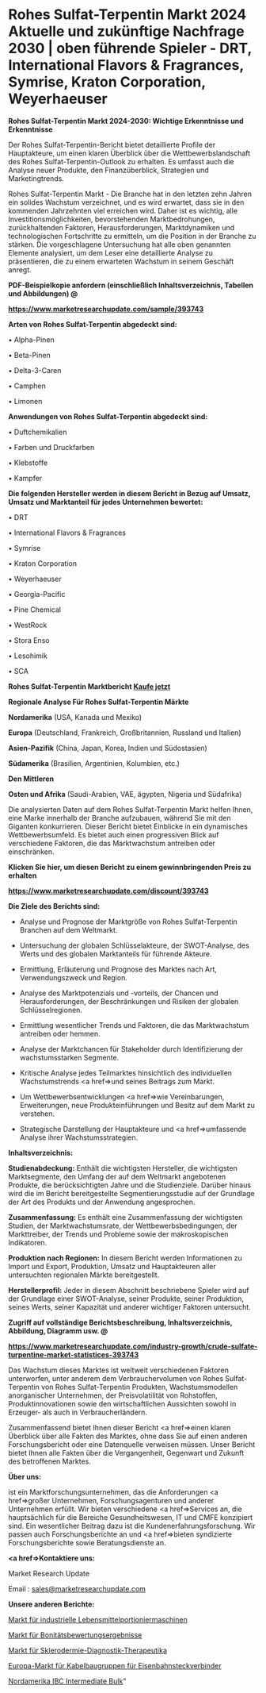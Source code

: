 # Rohes Sulfat-Terpentin Markt 2024 Aktuelle und zukünftige Nachfrage 2030 | oben führende Spieler - DRT, International Flavors & Fragrances, Symrise, Kraton Corporation, Weyerhaeuser

<strong>Rohes Sulfat-Terpentin Markt 2024-2030: Wichtige Erkenntnisse und Erkenntnisse</strong>

Der Rohes Sulfat-Terpentin-Bericht bietet detaillierte Profile der Hauptakteure, um einen klaren Überblick über die Wettbewerbslandschaft des Rohes Sulfat-Terpentin-Outlook zu erhalten. Es umfasst auch die Analyse neuer Produkte, den Finanzüberblick, Strategien und Marketingtrends.

Rohes Sulfat-Terpentin Markt - Die Branche hat in den letzten zehn Jahren ein solides Wachstum verzeichnet, und es wird erwartet, dass sie in den kommenden Jahrzehnten viel erreichen wird. Daher ist es wichtig, alle Investitionsmöglichkeiten, bevorstehenden Marktbedrohungen, zurückhaltenden Faktoren, Herausforderungen, Marktdynamiken und technologischen Fortschritte zu ermitteln, um die Position in der Branche zu stärken. Die vorgeschlagene Untersuchung hat alle oben genannten Elemente analysiert, um dem Leser eine detaillierte Analyse zu präsentieren, die zu einem erwarteten Wachstum in seinem Geschäft anregt.



<strong><b>PDF-Beispielkopie anfordern (einschließlich Inhaltsverzeichnis, Tabellen und Abbildungen) @ </b></strong>

<strong><a href=https://www.marketresearchupdate.com/sample/393743>

<strong>https://www.marketresearchupdate.com/sample/393743</u></a></strong></strong>



<strong>Arten von Rohes Sulfat-Terpentin abgedeckt sind:</strong>

• Alpha-Pinen

• Beta-Pinen

• Delta-3-Caren

• Camphen

• Limonen



<strong>Anwendungen von Rohes Sulfat-Terpentin abgedeckt sind:</strong>

• Duftchemikalien

• Farben und Druckfarben

• Klebstoffe

• Kampfer



<strong>Die folgenden Hersteller werden in diesem Bericht in Bezug auf Umsatz, Umsatz und Marktanteil für jedes Unternehmen bewertet:</strong>

• DRT

• International Flavors & Fragrances

• Symrise

• Kraton Corporation

• Weyerhaeuser

• Georgia-Pacific

• Pine Chemical

• WestRock

• Stora Enso

• Lesohimik

• SCA



<strong>Rohes Sulfat-Terpentin Marktbericht <a href=https://www.marketresearchupdate.com/buynow/393743>Kaufe jetzt</a></strong>



<strong>Regionale Analyse Für Rohes Sulfat-Terpentin Märkte</strong>



<strong>Nordamerika</strong> (USA, Kanada und Mexiko)



<strong>Europa</strong> (Deutschland, Frankreich, Großbritannien, Russland und Italien)



<strong>Asien-Pazifik</strong> (China, Japan, Korea, Indien und Südostasien)



<strong>Südamerika</strong> (Brasilien, Argentinien, Kolumbien, etc.)



<strong>Den Mittleren</strong> 

<strong>Osten und Afrika</strong> (Saudi-Arabien, VAE, ägypten, Nigeria und Südafrika)

Die analysierten Daten auf dem Rohes Sulfat-Terpentin Markt helfen Ihnen, eine Marke innerhalb der Branche aufzubauen, während Sie mit den Giganten konkurrieren. Dieser Bericht bietet Einblicke in ein dynamisches Wettbewerbsumfeld. Es bietet auch einen progressiven Blick auf verschiedene Faktoren, die das Marktwachstum antreiben oder einschränken.



<strong>Klicken Sie hier, um diesen Bericht zu einem gewinnbringenden Preis zu erhalten
</strong>

<strong><a href=https://www.marketresearchupdate.com/discount/393743>https://www.marketresearchupdate.com/discount/393743</b></u></strong></a>



<strong>Die Ziele des Berichts sind:</strong>

- Analyse und Prognose der Marktgröße von Rohes Sulfat-Terpentin Branchen auf dem Weltmarkt.

- Untersuchung der globalen Schlüsselakteure, der SWOT-Analyse, des Werts und des globalen Marktanteils für führende Akteure.

- Ermittlung, Erläuterung und Prognose des Marktes nach Art, Verwendungszweck und Region.

- Analyse des Marktpotenzials und -vorteils, der Chancen und Herausforderungen, der Beschränkungen und Risiken der globalen Schlüsselregionen.

- Ermittlung wesentlicher Trends und Faktoren, die das Marktwachstum antreiben oder hemmen.

- Analyse der Marktchancen für Stakeholder durch Identifizierung der wachstumsstarken Segmente.

- Kritische Analyse jedes Teilmarktes hinsichtlich des individuellen Wachstumstrends <a href=>und</a> seines Beitrags zum Markt.

- Um Wettbewerbsentwicklungen <a href=>wie</a> Vereinbarungen, Erweiterungen, neue Produkteinführungen und Besitz auf dem Markt zu verstehen.

- Strategische Darstellung der Hauptakteure und <a href=>umfas</a>sende Analyse ihrer Wachstumsstrategien.



<strong>Inhaltsverzeichnis:</strong>



<strong>Studienabdeckung:</strong> Enthält die wichtigsten Hersteller, die wichtigsten Marktsegmente, den Umfang der auf dem Weltmarkt angebotenen Produkte, die berücksichtigten Jahre und die Studienziele. Darüber hinaus wird die im Bericht bereitgestellte Segmentierungsstudie auf der Grundlage der Art des Produkts und der Anwendung angesprochen.



<strong>Zusammenfassung:</strong> Es enthält eine Zusammenfassung der wichtigsten Studien, der Marktwachstumsrate, der Wettbewerbsbedingungen, der Markttreiber, der Trends und Probleme sowie der makroskopischen Indikatoren.



<strong>Produktion nach Regionen:</strong> In diesem Bericht werden Informationen zu Import und Export, Produktion, Umsatz und Hauptakteuren aller untersuchten regionalen Märkte bereitgestellt.



<strong>Herstellerprofil:</strong> Jeder in diesem Abschnitt beschriebene Spieler wird auf der Grundlage einer SWOT-Analyse, seiner Produkte, seiner Produktion, seines Werts, seiner Kapazität und anderer wichtiger Faktoren untersucht.



<strong><b>Zugriff auf vollständige Berichtsbeschreibung, Inhaltsverzeichnis, Abbildung, Diagramm usw. @ </b></strong>

<strong><a href=https://www.marketresearchupdate.com/industry-growth/crude-sulfate-turpentine-market-statistices-393743>https://www.marketresearchupdate.com/industry-growth/crude-sulfate-turpentine-market-statistices-393743</a></strong>

Das Wachstum dieses Marktes ist weltweit verschiedenen Faktoren unterworfen, unter anderem dem Verbrauchervolumen von Rohes Sulfat-Terpentin von Rohes Sulfat-Terpentin Produkten, Wachstumsmodellen anorganischer Unternehmen, der Preisvolatilität von Rohstoffen, Produktinnovationen sowie den wirtschaftlichen Aussichten sowohl in Erzeuger- als auch in Verbraucherländern.

Zusammenfassend bietet Ihnen dieser Bericht <a href=>einen</a> klaren Überblick über alle Fakten des Marktes, ohne dass Sie auf einen anderen Forschungsbericht oder eine Datenquelle verweisen müssen. Unser Bericht bietet Ihnen alle Fakten über die Vergangenheit, Gegenwart und Zukunft des betroffenen Marktes.



<strong>Über uns:</strong>

 ist ein Marktforschungsunternehmen, das die Anforderungen <a href=>großer</a> Unternehmen, Forschungsagenturen und anderer Unternehmen erfüllt. Wir bieten verschiedene <a href=>Services</a> an, die hauptsächlich für die Bereiche Gesundheitswesen, IT und CMFE konzipiert sind. Ein wesentlicher Beitrag dazu ist die Kundenerfahrungsforschung. Wir passen auch Forschungsberichte an und <a href=>bieten</a> syndizierte Forschungsberichte sowie Beratungsdienste an.



<strong><a href=>Kontaktiere uns:</a></strong>

Market Research Update

Email : sales@marketresearchupdate.com



<strong>Unsere anderen Berichte:</strong>

<a href=https://www.linkedin.com/pulse/industrial-food-portioning-machinesa-market>Markt für industrielle Lebensmittelportioniermaschinen</a>

<a href=https://www.linkedin.com/pulse/credit-assessments-scores-market-outlooks-2023>Markt für Bonitätsbewertungsergebnisse</a>

<a href=https://www.linkedin.com/pulse/scleroderma-diagnostics-therapeutics-market-size-share>Markt für Sklerodermie-Diagnostik-Therapeutika</a>

<a href=https://www.linkedin.com/pulse/europe-railway-connectors-cable-assemblies-market>Europa-Markt für Kabelbaugruppen für Eisenbahnsteckverbinder</a>

<a href=https://www.linkedin.com/pulse/north-america-ibc-intermediate-bulk>Nordamerika IBC Intermediate Bulk</a>"
